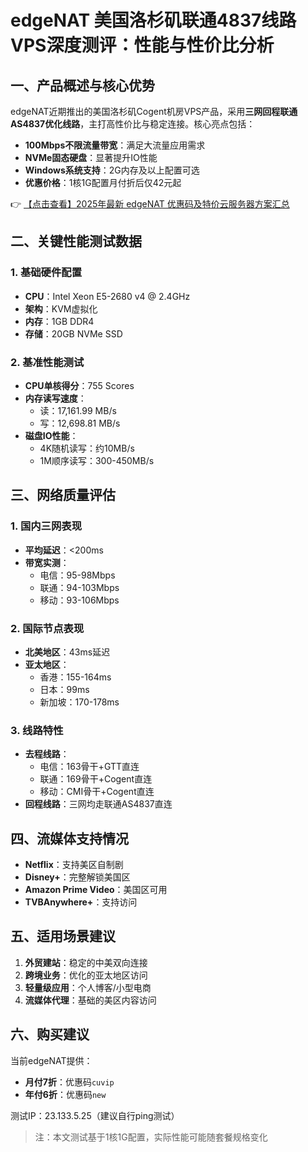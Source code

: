 # edgeNAT 美国洛杉矶联通4837线路VPS深度测评：性能与性价比分析

## 一、产品概述与核心优势

edgeNAT近期推出的美国洛杉矶Cogent机房VPS产品，采用**三网回程联通AS4837优化线路**，主打高性价比与稳定连接。核心亮点包括：

- **100Mbps不限流量带宽**：满足大流量应用需求
- **NVMe固态硬盘**：显著提升IO性能
- **Windows系统支持**：2G内存及以上配置可选
- **优惠价格**：1核1G配置月付折后仅42元起

👉 [【点击查看】2025年最新 edgeNAT 优惠码及特价云服务器方案汇总](https://bit.ly/edgenat)

## 二、关键性能测试数据

### 1. 基础硬件配置
- **CPU**：Intel Xeon E5-2680 v4 @ 2.4GHz
- **架构**：KVM虚拟化
- **内存**：1GB DDR4
- **存储**：20GB NVMe SSD

### 2. 基准性能测试
- **CPU单核得分**：755 Scores
- **内存读写速度**：
  - 读：17,161.99 MB/s
  - 写：12,698.81 MB/s
- **磁盘IO性能**：
  - 4K随机读写：约10MB/s
  - 1M顺序读写：300-450MB/s

## 三、网络质量评估

### 1. 国内三网表现
- **平均延迟**：<200ms
- **带宽实测**：
  - 电信：95-98Mbps
  - 联通：94-103Mbps
  - 移动：93-106Mbps

### 2. 国际节点表现
- **北美地区**：43ms延迟
- **亚太地区**：
  - 香港：155-164ms
  - 日本：99ms
  - 新加坡：170-178ms

### 3. 线路特性
- **去程线路**：
  - 电信：163骨干+GTT直连
  - 联通：169骨干+Cogent直连
  - 移动：CMI骨干+Cogent直连
- **回程线路**：三网均走联通AS4837直连

## 四、流媒体支持情况

- **Netflix**：支持美区自制剧
- **Disney+**：完整解锁美国区
- **Amazon Prime Video**：美国区可用
- **TVBAnywhere+**：支持访问

## 五、适用场景建议

1. **外贸建站**：稳定的中美双向连接
2. **跨境业务**：优化的亚太地区访问
3. **轻量级应用**：个人博客/小型电商
4. **流媒体代理**：基础的美区内容访问

## 六、购买建议

当前edgeNAT提供：
- **月付7折**：优惠码`cuvip`
- **年付6折**：优惠码`new`

测试IP：23.133.5.25（建议自行ping测试）

> 注：本文测试基于1核1G配置，实际性能可能随套餐规格变化